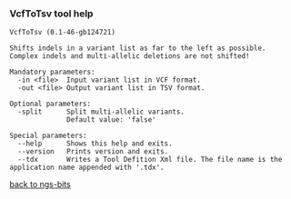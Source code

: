 ### VcfToTsv tool help
	VcfToTsv (0.1-46-gb124721)
	
	Shifts indels in a variant list as far to the left as possible. Complex indels and multi-allelic deletions are not shifted!
	
	Mandatory parameters:
	  -in <file>  Input variant list in VCF format.
	  -out <file> Output variant list in TSV format.
	
	Optional parameters:
	  -split      Split multi-allelic variants.
	              Default value: 'false'
	
	Special parameters:
	  --help      Shows this help and exits.
	  --version   Prints version and exits.
	  --tdx       Writes a Tool Defition Xml file. The file name is the application name appended with '.tdx'.
	
[back to ngs-bits](https://github.com/marc-sturm/ngs-bits)